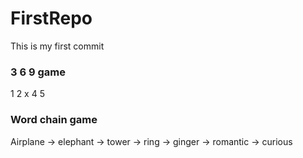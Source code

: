 # FirstRepo


This is my first commit

### 3 6 9 game

1
2
x
4
5

### Word chain game

Airplane -> elephant -> tower -> ring -> ginger -> romantic -> curious
